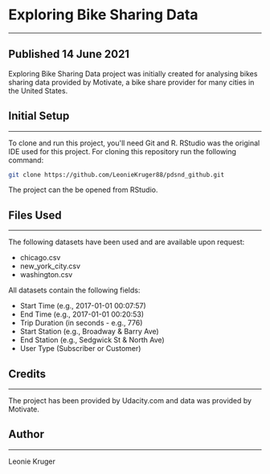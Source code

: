 # Exploring Bike Sharing Data
__________________________________________________________________________________________________________________________
## Published 14 June 2021
Exploring Bike Sharing Data project was initially created for analysing bikes sharing data provided by Motivate, a bike share provider for many cities in the United States.

## Initial Setup
__________________________________________________________________________________________________________________________
To clone and run this project, you'll need Git and R. RStudio was the original IDE used for this project. For cloning this repository run the following command:

```sh
git clone https://github.com/LeonieKruger88/pdsnd_github.git
```
The project can the be opened from RStudio.

## Files Used
__________________________________________________________________________________________________________________________
The following datasets have been used and are available upon request:
- chicago.csv
- new_york_city.csv
- washington.csv

All datasets contain the following fields:
- Start Time (e.g., 2017-01-01 00:07:57)
- End Time (e.g., 2017-01-01 00:20:53)
- Trip Duration (in seconds - e.g., 776)
- Start Station (e.g., Broadway & Barry Ave)
- End Station (e.g., Sedgwick St & North Ave)
- User Type (Subscriber or Customer)

## Credits
__________________________________________________________________________________________________________________________
The project has been provided by Udacity.com and data was provided by Motivate.

## Author
__________________________________________________________________________________________________________________________
Leonie Kruger